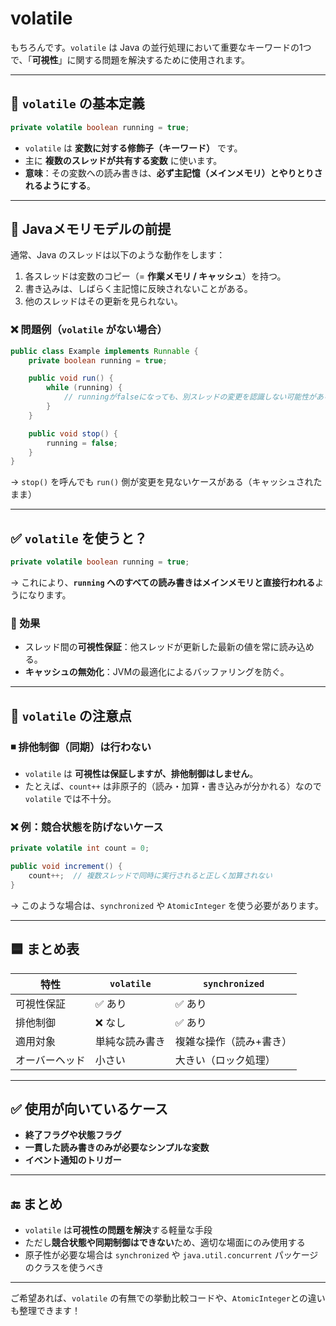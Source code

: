 # volatile

もちろんです。`volatile` は Java の並行処理において重要なキーワードの1つで、「**可視性**」に関する問題を解決するために使用されます。

---

## 🔷 `volatile` の基本定義

```java
private volatile boolean running = true;
```

- `volatile` は **変数に対する修飾子（キーワード）** です。
- 主に **複数のスレッドが共有する変数** に使います。
- **意味**：その変数への読み書きは、**必ず主記憶（メインメモリ）とやりとりされるようにする**。

---

## 🔸 Javaメモリモデルの前提

通常、Java のスレッドは以下のような動作をします：

1. 各スレッドは変数のコピー（= **作業メモリ / キャッシュ**）を持つ。
2. 書き込みは、しばらく主記憶に反映されないことがある。
3. 他のスレッドはその更新を見られない。

### ❌ 問題例（`volatile` がない場合）

```java
public class Example implements Runnable {
    private boolean running = true;

    public void run() {
        while (running) {
            // runningがfalseになっても、別スレッドの変更を認識しない可能性がある
        }
    }

    public void stop() {
        running = false;
    }
}
```

→ `stop()` を呼んでも `run()` 側が変更を見ないケースがある（キャッシュされたまま）

---

## ✅ `volatile` を使うと？

```java
private volatile boolean running = true;
```

→ これにより、**`running` へのすべての読み書きはメインメモリと直接行われる**ようになります。

### 📌 効果

- スレッド間の**可視性保証**：他スレッドが更新した最新の値を常に読み込める。
- **キャッシュの無効化**：JVMの最適化によるバッファリングを防ぐ。

---

## 🔶 `volatile` の注意点

### ◾ 排他制御（同期）は行わない

- `volatile` は **可視性は保証しますが、排他制御はしません**。
- たとえば、`count++` は非原子的（読み・加算・書き込みが分かれる）なので `volatile` では不十分。

### ❌ 例：競合状態を防げないケース

```java
private volatile int count = 0;

public void increment() {
    count++;  // 複数スレッドで同時に実行されると正しく加算されない
}
```

→ このような場合は、`synchronized` や `AtomicInteger` を使う必要があります。

---

## 🟦 まとめ表

| 特性 | `volatile` | `synchronized` |
| --- | --- | --- |
| 可視性保証 | ✅ あり | ✅ あり |
| 排他制御 | ❌ なし | ✅ あり |
| 適用対象 | 単純な読み書き | 複雑な操作（読み+書き） |
| オーバーヘッド | 小さい | 大きい（ロック処理） |

---

## ✅ 使用が向いているケース

- **終了フラグや状態フラグ**
- **一貫した読み書きのみが必要なシンプルな変数**
- **イベント通知のトリガー**

---

## 🔚 まとめ

- `volatile` は**可視性の問題を解決**する軽量な手段
- ただし**競合状態や同期制御はできない**ため、適切な場面にのみ使用する
- 原子性が必要な場合は `synchronized` や `java.util.concurrent` パッケージのクラスを使うべき

---

ご希望あれば、`volatile` の有無での挙動比較コードや、`AtomicInteger`との違いも整理できます！